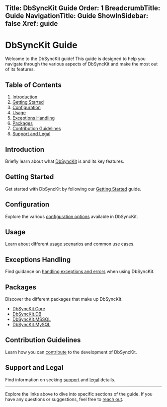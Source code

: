 ﻿﻿Title: DbSyncKit Guide
Order: 1
BreadcrumbTitle: Guide
NavigationTitle: Guide
ShowInSidebar: false
Xref: guide
---

# DbSyncKit Guide

Welcome to the DbSyncKit guide! This guide is designed to help you navigate through the various aspects of DbSyncKit and make the most out of its features.

## Table of Contents

1. [Introduction](#introduction)
2. [Getting Started](#getting-started)
3. [Configuration](#configuration)
4. [Usage](#usage)
5. [Exceptions Handling](#exceptions-handling)
6. [Packages](#packages)
7. [Contribution Guidelines](#contribution-guidelines)
8. [Support and Legal](#support-and-legal)

## Introduction <a name="introduction"></a>

Briefly learn about what [DbSyncKit](xref:overview/Introduction) is and its key features.

## Getting Started <a name="getting-started"></a>

Get started with DbSyncKit by following our [Getting Started](xref:overview/getting-started) guide.

## Configuration <a name="configuration"></a>

Explore the various [configuration options](xref:configuration) available in DbSyncKit.

## Usage <a name="usage"></a>

Learn about different [usage scenarios](xref:usage) and common use cases.

## Exceptions Handling <a name="exceptions-handling"></a>

Find guidance on [handling exceptions and errors](xref:exceptions) when using DbSyncKit.

## Packages <a name="packages"></a>

Discover the different packages that make up DbSyncKit.

- [DbSyncKit.Core](xref:packages/dbsynckit.core)
- [DbSyncKit.DB](xref:packages/dbsynckit.db)
- [DbSyncKit.MSSQL](xref:packages/dbsynckit.mssql)
- [DbSyncKit.MySQL](xref:packages/dbsynckit.mysql)

## Contribution Guidelines <a name="contribution-guidelines"></a>

Learn how you can [contribute](xref:contribution) to the development of DbSyncKit.

## Support and Legal <a name="support-and-legal"></a>

Find information on seeking [support](xref:support) and [legal](xref:legal) details.

---

Explore the links above to dive into specific sections of the guide. If you have any questions or suggestions, feel free to [reach out](xref:support).